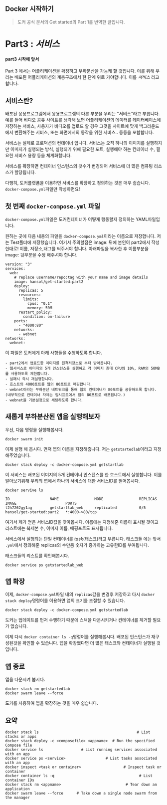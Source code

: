 ## Docker 시작하기
> 도커 공식 문서의 Get started의 Part 1를 번역한 글입니다.

# Part3 : *서비스*

#### part3 시작에 앞서
Part 3 에서는 어플리케이션을 확장하고 부하분산을 가능케 할 것입니다. 이를 위해 우리는 배포된 어플리케이션의 계층구조에서 한 단계 위로 가야합니다. 이를 *서비스* 라고 합니다.


## 서비스란?

배포된 응용프로그램에서 응용프로그램의 다른 부분을 우리는 "서비스"라고 부릅니다. 예를 들어 비디오 공유 사이트를 생각해 보면 어플리케이션의 데이터를 데이터베이스에 저장하는 서비스, 사용자가 비디오를 업로드 할 경우 그것을 사이트에 맞게 백그라운드에서 변환해주는 서비스, 또는 화면에서의 동작을 위한 서비스.. 등등을 포함합니다.

서비스는 실제로 프로덕션의 컨테이너 입니다. 서비스는 오직 하나의 이미지를 실행하지만 이미지가 실행되는 방식, 실행되기 위해 필요한 포트, 실행해야 하는 컨테이너 수, 필요한 서비스 용량 등을 체계화합니다.

서비스를 확장하면 컨테이너 인스턴스의 갯수가 변경되어 서비스에 더 많은 컴퓨팅 리소스가 할당됩니다.

다행히, 도커플랫폼을 이용하면 서비스를 확장하고 정의하는 것은 매우 쉽습니다.
```docker-compose.yml```파일만 작성하면요!

## 첫 번째 ```docker-compose.yml``` 파일

```docker-compose.yml```파일은 도커컨테이너가 어떻게 행동할지 정의하는 YAML파일입니다.

원하는 곳에 다음 내용의 파일을 ```docker-compose.yml```이라는 이름으로 저장합니다. 저는 Test폴더에 저장했습니다.
여기서 주의할점은 image: 뒤에 본인이 part2에서 작성한대로! 이름, 저장소,태그를 써주서야 합니다. 아래파일을 복사한 후 이름부분을 image: 뒷부분을 수정 해주셔야 합니다.

```
version: "3"
services:
  web:
    # replace username/repo:tag with your name and image details
    image: hansol/get-started:part2
    deploy:
      replicas: 5
      resources:
        limits:
          cpus: "0.1"
          memory: 50M
      restart_policy:
        condition: on-failure
    ports:
      - "4000:80"
    networks:
      - webnet
networks:
  webnet:
```
이 파일은 도커에게 아래 사항들을 수행하도록 합니다.
```
- part2에서 업로드한 이미지를 원격저장소로 부터 받아옵니다.
- 웹서비스로 이미지의 5개 인스턴스를 실행하고 각 이미지 최대 CPU의 10%, RAM의 50MB를 사용하도록 제한합니다.
- 실패시 즉시 재실행합니다.
- 호스트의 4000포트를 웹의 80포트로 매핑합니다.
- webnet이라는 부하분산 네트워크를 통해 웹의 컨테이너가 80포트를 공유하도록 합니다.(내부적으로 컨테이너 자체는 임시프트에서 웹의 80포트로 배포됩니다.)
- webnet을 기본설정으로 세팅하도록 합니다.
```

## 새롭게 부하분산된 앱을 실행해보자

우선, 다음 명령을 실행해봅시다.
```
docker swarm init
```

이제 실행 해 봅시다. 먼저 앱의 이름을 지정해줍니다. 저는 ```getstartedlab```이라고 지정해주었습니다.
```
docker stack deploy -c docker-compose.yml getstartlab
```
이 서비스는 배포된 이미지의 5개 컨테이너 인스턴스를 한 호스트에서 실행합니다. 이를 알아보기위해 우리의 앱에서 하나의 서비스에 대한 서비스ID를 얻어봅시다.
```
docker servive ls
```
```
ID                  NAME                MODE                REPLICAS            IMAGE                      PORTS
l2h7262gy1ag        getstartlab_web     replicated          0/5                 hansol/get-started:part2   *:4000->80/tcp
```
여기서 제가 얻은 서비스ID값을 찾아봅시다. 이름에는 지정해준 이름이 표시될 것이고 리스트에는 복제본 수, 이미지 이름, 매핑포트도 표시됩니다.

서비스에서 실행되는 단일 컨테이너를 *task*(태스크)라고 부릅니다. 태스크들 에는 앞서 ```.yml```에서 정의해준 replicas의 수만큼 숫자가 증가하는 고유한ID를 부여됩니다.

태스크들의 리스트를 확인해봅시다.
```
docker service ps getstartedlab_web
```

## 앱 확장

이제, ```docker-compose.yml```파일 내의 ```replicas```값을 변경후 저장하고 다시 ```docker stack deploy```명령어를 이용하면 앱의 크기를 조절할 수 있습니다.
```
docker stack deploy -c docker-compose.yml getstartedlab
```
도커는 업데이트를 먼저 수행하기 때문에 스택을 다운시키거나 컨테이너를 제거할 필요가 없습니다.

이제 다시 ```docker container ls -q```명렁어를 실행해봅시다. 배포된 인스턴스가 재구성된것을 확인할 수 있습니다. 앱을 확장했다면 더 많은 태스크와 컨테이너가 실행될 것입니다.

## 앱 종료

앱을 다운시켜 봅시다.
```
docker stack rm getstartedlab
docker swarm leave --force
```

도커를 사용하여 앱을 확장하는 것을 매우 쉽습니다.

## 요약
```
docker stack ls                                            # List stacks or apps
docker stack deploy -c <composefile> <appname>  # Run the specified Compose file
docker service ls                 # List running services associated with an app
docker service ps <service>                  # List tasks associated with an app
docker inspect <task or container>                   # Inspect task or container
docker container ls -q                                      # List container IDs
docker stack rm <appname>                             # Tear down an application
docker swarm leave --force      # Take down a single node swarm from the manager
```